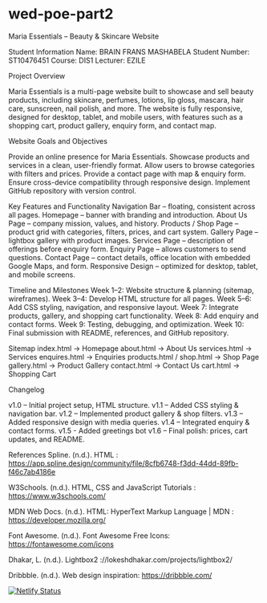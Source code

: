 # wed-poe-part2
Maria Essentials – Beauty & Skincare Website

Student Information
Name: BRAIN FRANS MASHABELA
Student Number: ST10476451
Course: DIS1
Lecturer: EZILE

 Project Overview

Maria Essentials is a multi-page website built to showcase and sell beauty products, including skincare, perfumes, lotions, lip gloss, mascara, hair care, sunscreen, nail polish, and more.
The website is fully responsive, designed for desktop, tablet, and mobile users, with features such as a shopping cart, product gallery, enquiry form, and contact map.

 Website Goals and Objectives

Provide an online presence for Maria Essentials.
Showcase products and services in a clean, user-friendly format.
Allow users to browse categories with filters and prices.
Provide a contact page with map & enquiry form.
Ensure cross-device compatibility through responsive design.
Implement GitHub repository with version control.

 Key Features and Functionality
Navigation Bar – floating, consistent across all pages.
Homepage – banner with branding and introduction.
About Us Page – company mission, values, and history.
Products / Shop Page – product grid with categories, filters, prices, and cart system.
Gallery Page – lightbox gallery with product images.
Services Page – description of offerings before enquiry form.
Enquiry Page – allows customers to send questions.
Contact Page – contact details, office location with embedded Google Maps, and form.
Responsive Design – optimized for desktop, tablet, and mobile screens.

 Timeline and Milestones
Week 1–2: Website structure & planning (sitemap, wireframes).
Week 3–4: Develop HTML structure for all pages.
Week 5–6: Add CSS styling, navigation, and responsive layout.
Week 7: Integrate products, gallery, and shopping cart functionality.
Week 8: Add enquiry and contact forms.
Week 9: Testing, debugging, and optimization.
Week 10: Final submission with README, references, and GitHub repository.

Sitemap
index.html → Homepage
about.html → About Us
services.html → Services
enquires.html → Enquiries
products.html / shop.html → Shop Page
gallery.html → Product Gallery
contact.html → Contact Us
cart.html → Shopping Cart

Changelog

v1.0 – Initial project setup, HTML structure.
v1.1 – Added CSS styling & navigation bar.
v1.2 – Implemented product gallery & shop filters.
v1.3 – Added responsive design with media queries.
v1.4 – Integrated enquiry & contact forms.
v1.5 - Added greetings bot
v1.6 – Final polish: prices, cart updates, and README.

 References
Spline. (n.d.). HTML : https://app.spline.design/community/file/8cfb6748-f3dd-44dd-89fb-f46c7ab4186e

W3Schools. (n.d.). HTML, CSS and JavaScript Tutorials : https://www.w3schools.com/
 
MDN Web Docs. (n.d.). HTML: HyperText Markup Language | MDN : https://developer.mozilla.org/
 
Font Awesome. (n.d.). Font Awesome Free Icons: https://fontawesome.com/icons

Dhakar, L. (n.d.). Lightbox2 ://lokeshdhakar.com/projects/lightbox2/
 
Dribbble. (n.d.). Web design inspiration: https://dribbble.com/

[![Netlify Status](https://api.netlify.com/api/v1/badges/00a078d6-1406-4575-8754-9a53e6fdfa5e/deploy-status)](https://app.netlify.com/projects/wed-poe-part-2-fd9fc6/deploys)
